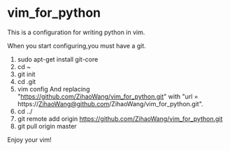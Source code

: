 vim_for_python
==============

This is a configuration for writing python in vim.

When you start configuring,you must have a git.
1. sudo apt-get install git-core
2. cd ~
3. git init
4. cd .git
5. vim config
   And replacing "https://github.com/ZihaoWang/vim_for_python.git" with "url = https://ZihaoWang@github.com/ZihaoWang/vim_for_python.git".
6. cd ../
7. git remote add origin https://github.com/ZihaoWang/vim_for_python.git
8. git pull origin master

Enjoy your vim!

